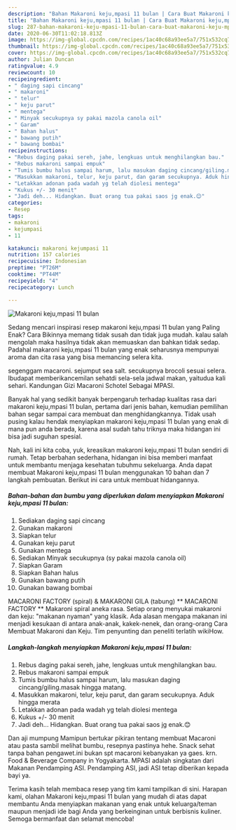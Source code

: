 ```yaml
---
description: "Bahan Makaroni keju,mpasi 11 bulan | Cara Buat Makaroni keju,mpasi 11 bulan Yang Lezat"
title: "Bahan Makaroni keju,mpasi 11 bulan | Cara Buat Makaroni keju,mpasi 11 bulan Yang Lezat"
slug: 287-bahan-makaroni-keju-mpasi-11-bulan-cara-buat-makaroni-keju-mpasi-11-bulan-yang-lezat
date: 2020-06-30T11:02:18.813Z
image: https://img-global.cpcdn.com/recipes/1ac40c68a93ee5a7/751x532cq70/makaroni-kejumpasi-11-bulan-foto-resep-utama.jpg
thumbnail: https://img-global.cpcdn.com/recipes/1ac40c68a93ee5a7/751x532cq70/makaroni-kejumpasi-11-bulan-foto-resep-utama.jpg
cover: https://img-global.cpcdn.com/recipes/1ac40c68a93ee5a7/751x532cq70/makaroni-kejumpasi-11-bulan-foto-resep-utama.jpg
author: Julian Duncan
ratingvalue: 4.9
reviewcount: 10
recipeingredient:
- " daging sapi cincang"
- " makaroni"
- " telur"
- " keju parut"
- " mentega"
- " Minyak secukupnya sy pakai mazola canola oil"
- " Garam"
- " Bahan halus"
- " bawang putih"
- " bawang bombai"
recipeinstructions:
- "Rebus daging pakai sereh, jahe, lengkuas untuk menghilangkan bau."
- "Rebus makaroni sampai empuk"
- "Tumis bumbu halus sampai harum, lalu masukan daging cincang/giling.masak hingga matang."
- "Masukkan makaroni, telur, keju parut, dan garam secukupnya. Aduk hingga merata"
- "Letakkan adonan pada wadah yg telah diolesi mentega"
- "Kukus +/- 30 menit"
- "Jadi deh... Hidangkan. Buat orang tua pakai saos jg enak.😊"
categories:
- Resep
tags:
- makaroni
- kejumpasi
- 11

katakunci: makaroni kejumpasi 11 
nutrition: 157 calories
recipecuisine: Indonesian
preptime: "PT26M"
cooktime: "PT44M"
recipeyield: "4"
recipecategory: Lunch

---
```



![Makaroni keju,mpasi 11 bulan](https://img-global.cpcdn.com/recipes/1ac40c68a93ee5a7/751x532cq70/makaroni-kejumpasi-11-bulan-foto-resep-utama.jpg)

Sedang mencari inspirasi resep makaroni keju,mpasi 11 bulan yang Paling Enak? Cara Bikinnya memang tidak susah dan tidak juga mudah. kalau salah mengolah maka hasilnya tidak akan memuaskan dan bahkan tidak sedap. Padahal makaroni keju,mpasi 11 bulan yang enak seharusnya mempunyai aroma dan cita rasa yang bisa memancing selera kita.

segenggam macaroni. sejumput sea salt. secukupnya brocoli sesuai selera. Ibudapat memberikancemilan sehatdi sela-sela jadwal makan, yaitudua kali sehari. Kandungan Gizi Macaroni Schotel Sebagai MPASI.

Banyak hal yang sedikit banyak berpengaruh terhadap kualitas rasa dari makaroni keju,mpasi 11 bulan, pertama dari jenis bahan, kemudian pemilihan bahan segar sampai cara membuat dan menghidangkannya. Tidak usah pusing kalau hendak menyiapkan makaroni keju,mpasi 11 bulan yang enak di mana pun anda berada, karena asal sudah tahu triknya maka hidangan ini bisa jadi suguhan spesial.


Nah, kali ini kita coba, yuk, kreasikan makaroni keju,mpasi 11 bulan sendiri di rumah. Tetap berbahan sederhana, hidangan ini bisa memberi manfaat untuk membantu menjaga kesehatan tubuhmu sekeluarga. Anda dapat membuat Makaroni keju,mpasi 11 bulan menggunakan 10 bahan dan 7 langkah pembuatan. Berikut ini cara untuk membuat hidangannya.

<!--inarticleads1-->

##### Bahan-bahan dan bumbu yang diperlukan dalam menyiapkan Makaroni keju,mpasi 11 bulan:

1. Sediakan  daging sapi cincang
1. Gunakan  makaroni
1. Siapkan  telur
1. Gunakan  keju parut
1. Gunakan  mentega
1. Sediakan  Minyak secukupnya (sy pakai mazola canola oil)
1. Siapkan  Garam
1. Siapkan  Bahan halus
1. Gunakan  bawang putih
1. Gunakan  bawang bombai


MACARONI FACTORY (spiral) &amp; MAKARONI GILA (tabung) ** MACARONI FACTORY ** Makaroni spiral aneka rasa. Setiap orang menyukai makaroni dan keju: &#34;makanan nyaman&#34; yang klasik. Ada alasan mengapa makanan ini menjadi kesukaan di antara anak-anak, kakek-nenek, dan orang-orang Cara Membuat Makaroni dan Keju. Tim penyunting dan peneliti terlatih wikiHow. 

<!--inarticleads2-->

##### Langkah-langkah menyiapkan Makaroni keju,mpasi 11 bulan:

1. Rebus daging pakai sereh, jahe, lengkuas untuk menghilangkan bau.
1. Rebus makaroni sampai empuk
1. Tumis bumbu halus sampai harum, lalu masukan daging cincang/giling.masak hingga matang.
1. Masukkan makaroni, telur, keju parut, dan garam secukupnya. Aduk hingga merata
1. Letakkan adonan pada wadah yg telah diolesi mentega
1. Kukus +/- 30 menit
1. Jadi deh... Hidangkan. Buat orang tua pakai saos jg enak.😊


Dan aji mumpung Mamipun bertukar pikiran tentang membuat Macaroni atau pasta sambil melihat bumbu, resepnya pastinya hehe. Snack sehat tanpa bahan pengawet.ini bukan spt macaroni kebanyakan ya gaes. krn. Food &amp; Beverage Company in Yogyakarta. MPASI adalah singkatan dari Makanan Pendamping ASI. Pendamping ASI, jadi ASI tetap diberikan kepada bayi ya. 

Terima kasih telah membaca resep yang tim kami tampilkan di sini. Harapan kami, olahan Makaroni keju,mpasi 11 bulan yang mudah di atas dapat membantu Anda menyiapkan makanan yang enak untuk keluarga/teman maupun menjadi ide bagi Anda yang berkeinginan untuk berbisnis kuliner. Semoga bermanfaat dan selamat mencoba!
